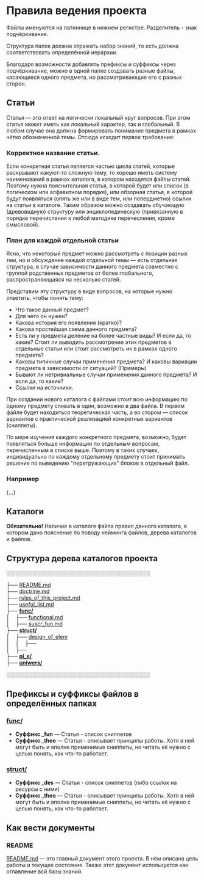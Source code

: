 # Правила ведения проекта

Файлы именуются на латиннице в нижнем регистре. Разделитель - знак подчёркивания.

Структура папок должна отражать набор знаний, то есть должна соответствовать определённой иерархии.

Благодаря возможности добавлять префиксы и суффиксы через подчёркивание, можно в одной папке создавать разные файлы, касающиеся одного предмета, но рассматривающие его с разных сторон.

## Статьи

Статья — это ответ на логически локальный круг вопросов. При этом статья может иметь как локальный характер, так и глобальный. В любом случае она должна формировать понимание предмета в рамках чётко обозначенной темы. Отсюда исходит первое требование:

### Корректное название статьи.

Если конкретная статья является частью цикла статей, которые раскрывают какуют-то сложную тему, то хорошо иметь систему наименований в рамках каталога, в котором находятся файлы статей. Поэтому нужна пояснительная статья, в которой будет или список (в логическом или алфавитном порядке), или обзорная статья, в которой будут появляться (опять же или в виде тем, или попердметно) ссылки на статьи в каталоге. Таким образом можно создавать обучающую (древовидную) структуру или энциклопедическую (привязанную в порядке перечисления к любой методике перечесления, кроме смысловой).

### План для каждой отдельной статьи

Ясно, что некоторый предмет можно рассмотреть с позиции разных тем, но и обсуждение каждой отдельной темы — есть отдельная структура, в случае зависимости данного предмета совместно с группой родственных предметов от более глобального, распространяющаяся на несколько статей. 

Представим эту структуру в виде вопросов, на которые нужно ответить, чтобы понять тему:

- Что такое данный предмет?
- Для чего он нужен?
- Какова история его появления (кратко)?
- Какова простейшая схема данного предмета?
- Есть ли у предмета деление на более частные виды? И если да, то какие? Стоит ли выводить рассмотрение этих предметов в отдельные статьи или стоит рассмотреть их в рамках одного предмета?
- Каковы типичные случаи применения предмета? И каковы вариации предмета в зависимости от ситуаций? (Примеры)
- Бывают ли нетривиальные случаи применения данного предмета? И если да, то какие? 
- Ссылки на источники.

При создании нового каталога с файлами стоит всю информацию по одному предмету сливать в один, возможно в два файла. В первом файле будет находиться теоретическая часть, а во стором — список вариантов с практической реализацией конкретных вариантов (сниппеты). 

По мере изучения каждого конкретного предмета, возможно, будет появляться больше информации по отдельным вопросам, перечисленным в списке выше. Поэтому в таких случаях, индивидуально по каждому отдельному предмету стоит принимать решение по выведению "перегружающих" блоков в отдельный файл.

### Например

{...}

## Каталоги

**Обязательно!** Наличие в каталоге файла правил данного каталога, в котором дано пояснение по поводу нейминга файлов, дерева каталогов и файлов.

## Структура дерева каталогов проекта
░░░░░░░░░░░░░░░░░░░░░░░░░░░░░░░░░░░░░░

├── [README.md](README.md "Стартовая страница данного пособия")<br>
├── [doctrine.md](doctrine.md "Принципы принятия решения работы над проектом")<br>
├── [rules_of_this_project.md](rules_of_this_project.md "Этот документ")<br>
├── [useful_list.md](useful_list.md "Список полезных ресурсов")<br>
├── **[func/](func/ "Статьи про функциональность сайтов. В первую очередь подразумевается взаимодействие с серверной частью сайта")**<br>
│     ├── [functional.md](func/functional.md "Список всех знакомых мне функций сайта")<br>
│     ├── [suscr_fun.md](func/suscr_fun.md "Подписки - статья с некоторыми сниппетами")<br>
├── **[struct/](struct/ "Статьи про струкрурные элементы сайтов - UI/UX, вёртска и JavaScript")**<br>
│     ├── [design_of_elem](design_of_elem/ "Список всех знакомых мне функций сайта")<br>
│     │     ├── <br>
│     ├── <br>
├── **[pl_s/](pl_s/ "Теория по языками программирования")**<br>
├── **[uniwers/](uniwers/ "Статьи на рзные практические темы")**<br>

░░░░░░░░░░░░░░░░░░░░░░░░░░░░░░░░░░░░░░



## Префиксы и суффиксы файлов в определённых папках

### [func/](func/ "Статьи про функциональность сайтов. В первую очередь подразумевается взаимодействие с серверной частью сайта")

- **Суффикс _fun** — Статья - список сниппетов
- **Суффикс _theo** — Статья - описывает принципы работы. Хотя в ней могут быть и вполне применимые сниппеты, но читать её нужно с целью понять, как что-то работает.

### [struct/](struct/ "Статьи про струкрурные элементы сайтов - UI/UX, вёртска и JavaScript")

- **Суффикс _des** — Статья - список сниппетов (либо ссылок на ресурсы с ними)
- **Суффикс _theo** — Статья - описывает принципы работы. Хотя в ней могут быть и вполне применимые сниппеты, но читать её нужно с целью понять, как что-то работает.

## Как вести документы

### README

[README.md](README.md "Стартовая страница данного пособия") — это главный документ этого проекта. В нём описана цель работы и текущее состояние. Также этот документ используется как оглавление всй базы знаний. 

